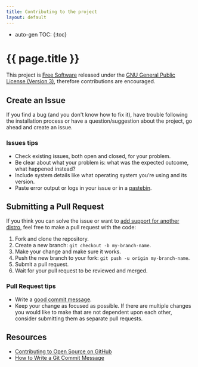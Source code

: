 ```yaml
---
title: Contributing to the project
layout: default
---
```

* auto-gen TOC:
{:toc}

# {{ page.title }}

This project is [Free Software][freesoft] released under the [GNU General Public License (Version 3)][gpl3], therefore contributions are encouraged.


## Create an Issue

If you find a bug (and you don't know how to fix it), have trouble following the installation process or have a question/suggestion about the project, go ahead and create an issue.

### Issues tips

- Check existing issues, both open and closed, for your problem.
- Be clear about what your problem is: what was the expected outcome, what happened instead?
- Include system details like what operating system you’re using and its version.
- Paste error output or logs in your issue or in a [pastebin][].


## Submitting a Pull Request

If you think you can solve the issue or want to [add support for another distro][howto], feel free to make a pull request with the code:

1. Fork and clone the repository.
2. Create a new branch: `git checkout -b my-branch-name`.
3. Make your change and make sure it works.
4. Push the new branch to your fork: `git push -u origin my-branch-name`.
5. Submit a pull request.
6. Wait for your pull request to be reviewed and merged.


### Pull Request tips

- Write a [good commit message][commits].
- Keep your change as focused as possible. If there are multiple changes you would like to make that are not dependent upon each other, consider submitting them as separate pull requests.


## Resources

- [Contributing to Open Source on GitHub][contribos]
- [How to Write a Git Commit Message][commits]


[howto]: howto.md
[contribos]: https://guides.github.com/activities/contributing-to-open-source/
[freesoft]: https://en.wikipedia.org/wiki/Free_software
[commits]: http://chris.beams.io/posts/git-commit/
[gpl3]: https://en.wikipedia.org/wiki/GNU_General_Public_License#Version_3
[pastebin]: https://en.wikipedia.org/wiki/Pastebin
